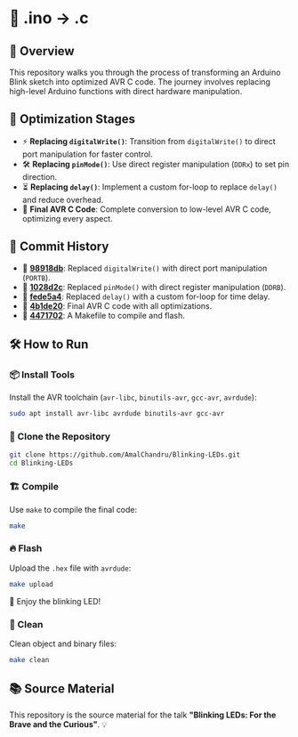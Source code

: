 # 📌 .ino -> .c

## 📝 Overview
This repository walks you through the process of transforming an Arduino Blink sketch into optimized AVR C code. The journey involves replacing high-level Arduino functions with direct hardware manipulation.

## 🔧 Optimization Stages
- ⚡ **Replacing `digitalWrite()`**: Transition from `digitalWrite()` to direct port manipulation for faster control.
- 🛠 **Replacing `pinMode()`**: Use direct register manipulation (`DDRx`) to set pin direction.
- ⏳ **Replacing `delay()`**: Implement a custom for-loop to replace `delay()` and reduce overhead.
- 🎯 **Final AVR C Code**: Complete conversion to low-level AVR C code, optimizing every aspect.

## 📜 Commit History
- 🔵 **[98918db](https://github.com/AmalChandru/Blinking-LEDs/commit/98918db6975ce1adb744acdb69660f5daf91587f)**: Replaced `digitalWrite()` with direct port manipulation (`PORTB`).
- 🔵 **[1028d2c](https://github.com/AmalChandru/Blinking-LEDs/commit/1028d2c90d6b540713abbcbbe9ffc6af6ca94e0b)**: Replaced `pinMode()` with direct register manipulation (`DDRB`).
- 🔵 **[fede5a4](https://github.com/AmalChandru/Blinking-LEDs/commit/fede5a437513da22d48f762a576efe34cedac99e)**: Replaced `delay()` with a custom for-loop for time delay.
- 🔵 **[4b1de20](https://github.com/AmalChandru/Blinking-LEDs/commit/4b1de204b7b84c6b345201b29f361e136b8d8444)**: Final AVR C code with all optimizations.
- 🔵 **[4471702](https://github.com/AmalChandru/Blinking-LEDs/commit/44717023661095e0ce6e657a475755ed8c092f0f)**: A Makefile to compile and flash.

## 🛠 How to Run

### 📦 Install Tools
Install the AVR toolchain (`avr-libc`, `binutils-avr`, `gcc-avr`, `avrdude`):

```sh
sudo apt install avr-libc avrdude binutils-avr gcc-avr 
```

### 📂 Clone the Repository

```sh
git clone https://github.com/AmalChandru/Blinking-LEDs.git
cd Blinking-LEDs
```

### 🏗 Compile
Use `make` to compile the final code:

```sh
make
```

### 🔥 Flash
Upload the `.hex` file with `avrdude`:

```sh
make upload
```
🎉 Enjoy the blinking LED!

### 🧹 Clean
Clean object and binary files:
```sh
make clean
```

## 📚 Source Material
This repository is the source material for the talk **"Blinking LEDs: For the Brave and the Curious"**. 💡

